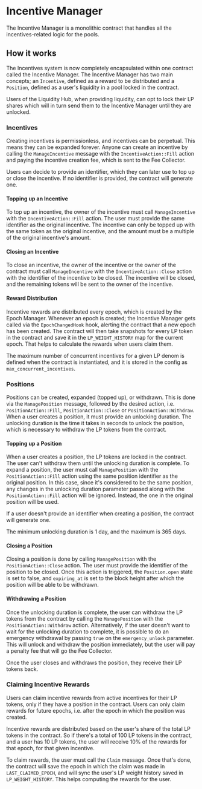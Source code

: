 # Incentive Manager

The Incentive Manager is a monolithic contract that handles all the incentives-related logic for the pools.

## How it works

The Incentives system is now completely encapsulated within one contract called the Incentive Manager. The Incentive
Manager has two main concepts; an `Incentive`, defined as a reward to be distributed and a `Position`, defined as a
user's liquidity in a pool locked in the contract.

Users of the Liquidity Hub, when providing liquidity, can opt to lock their LP shares which will in turn send them to
the Incentive Manager until they are unlocked.

### Incentives

Creating incentives is permissionless, and incentives can be perpetual. This means they can be expanded forever. Anyone
can create an incentive by calling the `ManageIncentive` message with the `IncentiveAction::Fill` action and paying the
incentive creation fee, which is sent to the Fee Collector.

Users can decide to provide an identifier, which they can later use to top up or close the incentive. If no identifier is
provided, the contract will generate one.

#### Topping up an Incentive

To top up an incentive, the owner of the incentive must call `ManageIncentive` with the `IncentiveAction::Fill` action.
The user must provide the same identifier as the original incentive. The incentive can only be topped up with the same
token as the original incentive, and the amount must be a multiple of the original incentive's amount.

#### Closing an Incentive

To close an incentive, the owner of the incentive or the owner of the contract must call `ManageIncentive` with the
`IncentiveAction::Close` action with the identifier of the incentive to be closed. The incentive will be closed, and the
remaining tokens will be sent to the owner of the incentive.

#### Reward Distribution

Incentive rewards are distributed every epoch, which is created by the Epoch Manager. Whenever an epoch is created; the
Incentive Manager gets called via the `EpochChangedHook` hook, alerting the contract that a new epoch has been created.
The contract will then take snapshots for every LP token in the contract and save it in the `LP_WEIGHT_HISTORY` map for
the current epoch. That helps to calculate the rewards when users claim them.

The maximum number of concurrent incentives for a given LP denom is defined when the contract is instantiated, and it is
stored in the config as `max_concurrent_incentives`.

### Positions

Positions can be created, expanded (topped up), or withdrawn. This is done via the `ManagePosition`
message, followed by the desired action, i.e. `PositionAction::Fill`, `PositionAction::Close` or `PositionAction::Withdraw`.
When a user creates a position, it must provide an unlocking duration. The unlocking duration is the time it takes in
seconds to unlock the position, which is necessary to withdraw the LP tokens from the contract.

#### Topping up a Position

When a user creates a position, the LP tokens are locked in the contract. The user can't withdraw them until the unlocking
duration is complete. To expand a position, the user must call `ManagePosition` with the `PositionAction::Fill` action
using the same position identifier as the original position. In this case, since it's considered to be the same position,
any changes in the unlocking duration parameter passed along with the `PositionAction::Fill` action will be ignored.
Instead, the one in the original position will be used.

If a user doesn't provide an identifier when creating a position, the contract will generate one.

The minimum unlocking duration is 1 day, and the maximum is 365 days.

#### Closing a Position

Closing a position is done by calling `ManagePosition` with the `PositionAction::Close` action. The user must provide the
identifier of the position to be closed. Once this action is triggered, the `Position.open` state is set to false, and
`expiring_at` is set to the block height after which the position will be able to be withdrawn.

#### Withdrawing a Position

Once the unlocking duration is complete, the user can withdraw the LP tokens from the contract by calling the `ManagePosition`
with the `PositionAction::Withdraw` action. Alternatively, if the user doesn't want to wait for the unlocking duration to
complete, it is possible to do an emergency withdrawal by passing `true` on the `emergency_unlock` parameter. This will
unlock and withdraw the position immediately, but the user will pay a penalty fee that will go the Fee Collector.

Once the user closes and withdraws the position, they receive their LP tokens back.

### Claiming Incentive Rewards

Users can claim incentive rewards from active incentives for their LP tokens, only if they have a position in the
contract. Users can only claim rewards for future epochs, i.e. after the epoch in which the position was created.

Incentive rewards are distributed based on the user's share of the total LP tokens in the contract. So if there's a total
of 100 LP tokens in the contract, and a user has 10 LP tokens, the user will receive 10% of the rewards for that epoch,
for that given incentive.

To claim rewards, the user must call the `Claim` message. Once that's done, the contract will save the epoch in which the
claim was made in `LAST_CLAIMED_EPOCH`, and will sync the user's LP weight history saved in `LP_WEIGHT_HISTORY`. This helps
computing the rewards for the user.
